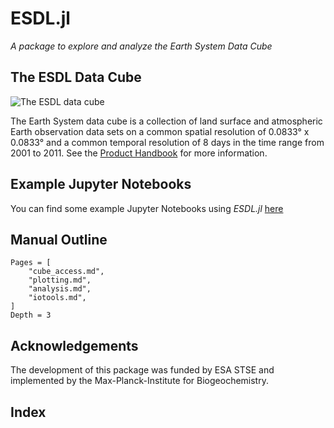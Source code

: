 # ESDL.jl

*A package to explore and analyze the Earth System Data Cube*


## The ESDL Data Cube

![The ESDL data cube](http://earthsystemdatacube.net/wp-content/uploads/2015/07/EarthDataCube3.png)

The Earth System data cube is a collection of land surface and atmospheric Earth observation data sets on a common spatial resolution
of 0.0833° x 0.0833° and a common temporal resolution of 8 days in the time range from 2001 to 2011. See the [Product Handbook](http://esdl.readthedocs.io/en/latest/index.html)
for more information.

## Example Jupyter Notebooks

You can find some example Jupyter Notebooks using *ESDL.jl* [here](https://github.com/esa-esdl/esdl-shared/tree/master/notebooks)

## Manual Outline

```@contents
Pages = [
    "cube_access.md",
    "plotting.md",
    "analysis.md",
    "iotools.md",
]
Depth = 3
```

## Acknowledgements

The development of this package was funded by ESA STSE and implemented by
the Max-Planck-Institute for Biogeochemistry.

## Index

```@index
```
